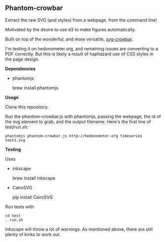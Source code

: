 Phantom-crowbar
---------------

Extract the raw SVG (and styles) from a webpage, from the command line!

Motivated by the desire to use d3 to make figures automatically.

Built on top of the wonderful, and more versatile, [svg-crowbar](http://nytimes.github.io/svg-crowbar/).

I'm testing it on hedonometer.org, and remaining issues are converting to a PDF correctly. But this is likely a result of haphazard use of CSS styles in the page design.

**Dependencies**

* phantomjs

    brew install phantomjs

**Usage**

Clone this repository.

Run the phantom-crowbar.js with phantomjs, passing the webpage, the id of the svg element to grab, and the output filename.
Here's the first line of test/run.sh:

    phantomjs phantom-crowbar.js http://hedonometer.org timeseries test1.svg

**Testing**

Uses

* inkscape

    brew install inkscape

* CairoSVG

    pip install CairoSVG

Run tests with 

    cd test
    . run.sh

Inkscape will throw a lot of warnings.
As mentioned above, there are still plenty of kinks to work out.
